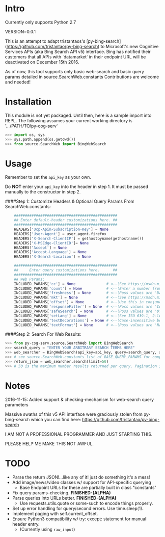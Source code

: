 
Intro
=====

Currently only supports Python 2.7

VERSION=0.0.1


This is an attempt to adapt tristantaos's [py-bing-search] (https://github.com/tristantao/py-bing-search) to Microsoft's new Cognitive Services APIs (aka Bing Search API v5) interface.
Bing has notified their customers that all APIs with 'datamarket' in their endpoint URL will be deactivated on December 15th 2016.

As of now, this tool supports only basic web-search and basic query params detailed in source.SearchWeb.constants
Contributions are welcome and needed!


Installation
============
This module is not yet packaged. Until then, here is a sample import into REPL.
The following assumes your current working directory is '.../PATH/TO/py-cog-serv'
```py
>>> import os, sys
>>> sys.path.append(os.getcwd())
>>> from source.SearchWeb import BingWebSearch
```



Usage
=====

Remember to set the `api_key` as your own.

Do **NOT** enter your `api_key` into the header in step 1. It must be passed manually to the constructor in step 2.

####Step 1: Customize Headers & Optional Query Params
From SearchWeb.constants:
```py
    ###############################################
    ## Enter default-header customizations here. ##
    ###############################################
    HEADERS['Ocp-Apim-Subscription-Key'] = None
    HEADERS['User-Agent'] = user_agent.firefox
    HEADERS['X-Search-ClientIP'] = gethostbyname(gethostname())
    HEADERS['X-MSEdge-ClientID']= None
    HEADERS['Accept'] = None
    HEADERS['Accept-Language'] = None
    HEADERS['X-Search-Location'] = None

    ###############################################
    ##     Enter query customizations here.      ##
    ###############################################
    ## Web Params:
    INCLUDED_PARAMS['cc'] = None              # <--(See https://msdn.microsoft.com/en-us/library/dn783426.aspx#countrycodes)
    INCLUDED_PARAMS['count'] = None           # <--(Enter a number from 0-50. Must by type==str. EX: count of 5 should be "5")
    INCLUDED_PARAMS['freshness'] = None       # <--(Poss values are 'Day', 'Week', or 'Month')
    INCLUDED_PARAMS['mkt'] = None             # <--(See https://msdn.microsoft.com/en-us/library/dn783426.aspx)
    INCLUDED_PARAMS['offset'] = None          # <--(Use this in conjunction with totalEstimatedMatches and count to page. Same format as 'count')
    INCLUDED_PARAMS['responseFilter'] = None  # <--(Poss values are 'Computation', 'Images', 'News', 'RelatedSearches', SpellSuggestions', 'TimeZone', 'Videos', or 'Webpages')
    INCLUDED_PARAMS['safeSearch'] = None      # <--(Poss values are 'Off', 'Moderate', and 'Strict.')
    INCLUDED_PARAMS['setLang'] = None         # <--(See ISO 639-1, 2-letter language codes here: https://www.loc.gov/standards/iso639-2/php/code_list.php)
    INCLUDED_PARAMS['textDecorations'] = None # <--(Case-insensitive boolean. '(t|T)rue', or '(f|F)alse')
    INCLUDED_PARAMS['textFormat'] = None      # <--(Poss values are 'Raw', and 'HTML.' Default is 'Raw' if left blank.)
```


####Step 2: Search For Web Results:
```py
>>> from py-cog-serv.source.SearchWeb import BingWebSearch
>>> search_query = "ENTER YOUR ARBITRARY SEARCH TERMS HERE"
>>> web_searcher = BingWebSearch(api_key=api_key, query=search_query, safe=False, headers=constants.HEADERS, addtnl_params=constants.INCLUDED_PARAMS) 
>>> # see source.SearchWeb.constants list of BASE_QUERY_PARAMS for compatible params. Must be in {param : value} format
>>> return_json = web_searcher.search(limit=50) 
>>> # 50 is the maximum number results returned per query. Pagination is in the works.
```


Notes
=====

2016-11-15: Added support & checking-mechanism for web-search query parameters


Massive swaths of this v5 API interface were graciously stolen from py-bing-search which you can find here: https://github.com/tristantao/py-bing-search


I AM NOT A PROFESSIONAL PROGRAMMER AND JUST STARTING THIS.

PLEASE HELP ME MAKE THIS NOT AWFUL.


TODO
=====
* Parse the return JSON!...like any of it! just do something it's a mess!
* Add image/news/video classes w/ support for API-specific querying
    * Base Endpoint URLs for these are partially built in class "constants"
* Fix query params-checking. **FINISHED-(ALPHA)**
* Parse queries into URLs better. **FINISHED-(ALPHA)**
    * Use requests.utils.quote or some-such to encode things properly.
* Set up error handling for query/second errors. Use time.sleep(1).
* Implement paging with self.current_offset.
* Ensure Python3 compatibility w/ try: except: statement for manual header entry.
    * (Currently using `raw_input`)